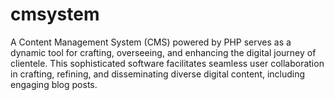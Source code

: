 # cmsystem
A Content Management System (CMS) powered by PHP serves as a dynamic tool for crafting, overseeing, and enhancing the digital journey of clientele. This sophisticated software facilitates seamless user collaboration in crafting, refining, and disseminating diverse digital content, including engaging blog posts.

